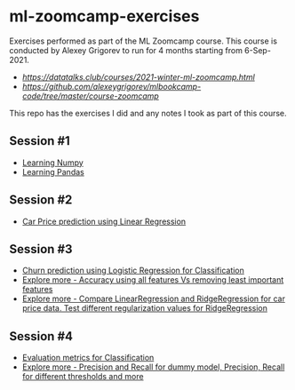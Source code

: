 # ml-zoomcamp-exercises

Exercises performed as part of the ML Zoomcamp course. This course is conducted by Alexey Grigorev to run for 4 months starting from 6-Sep-2021.

* *https://datatalks.club/courses/2021-winter-ml-zoomcamp.html*
* *https://github.com/alexeygrigorev/mlbookcamp-code/tree/master/course-zoomcamp*

This repo has the exercises I did and any notes I took as part of this course.

## Session #1

* [Learning Numpy](./week1/week1-learn-numpy.ipynb)
* [Learning Pandas](./week1/week1-learn-pandas.ipynb)

## Session #2

* [Car Price prediction using Linear Regression](./week2/week2-car-price-prediction-linear-regression.ipynb)


## Session #3

* [Churn prediction using Logistic Regression for Classification](./week3/week3-churn-prediction-classification.ipynb)
* [Explore more - Accuracy using all features Vs removing least important features](./week3/week3-explore-more-1.ipynb)
* [Explore more - Compare LinearRegression and RidgeRegression for car price data. Test different regularization values for RidgeRegression](./week3/week3-explore-more-2.ipynb)

## Session #4
* [Evaluation metrics for Classification](./week4/week4-evaluation-metrics.ipynb)
* [Explore more - Precision and Recall for dummy model, Precision, Recall for different thresholds and more](./week4/week4-explore-more-1.ipynb)

